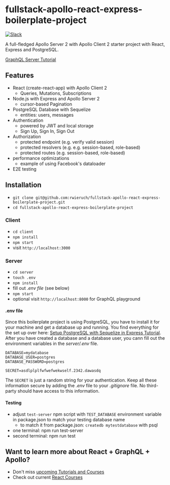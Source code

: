 # fullstack-apollo-react-express-boilerplate-project

[![Slack](https://slack-the-road-to-learn-react.wieruch.com/badge.svg)](https://slack-the-road-to-learn-react.wieruch.com/)

A full-fledged Apollo Server 2 with Apollo Client 2 starter project with React, Express and PostgreSQL. 

[GraphQL Server Tutorial](https://www.robinwieruch.de/graphql-apollo-server-tutorial/)

## Features

* React (create-react-app) with Apollo Client 2
  * Queries, Mutations, Subscriptions
* Node.js with Express and Apollo Server 2
  * cursor-based Pagination
* PostgreSQL Database with Sequelize
  * entities: users, messages
* Authentication
  * powered by JWT and local storage
  * Sign Up, Sign In, Sign Out
* Authorization
  * protected endpoint (e.g. verify valid session)
  * protected resolvers (e.g. e.g. session-based, role-based)
  * protected routes (e.g. session-based, role-based)
* performance optimizations
  * example of using Facebook's dataloader
* E2E testing

## Installation

* `git clone git@github.com:rwieruch/fullstack-apollo-react-express-boilerplate-project.git`
* `cd fullstack-apollo-react-express-boilerplate-project`

### Client

* `cd client`
* `npm install`
* `npm start`
* visit `http://localhost:3000`

### Server

* `cd server`
* `touch .env`
* `npm install`
* fill out *.env file* (see below)
* `npm start`
* optional visit `http://localhost:8000` for GraphQL playground

#### .env file

Since this boilerplate project is using PostgreSQL, you have to install it for your machine and get a database up and running. You find everything for the set up over here: [Setup PostgreSQL with Sequelize in Express Tutorial](https://www.robinwieruch.de/postgres-express-setup-tutorial). After you have created a database and a database user, you cann fill out the environment variables in the *server/.env* file.

```
DATABASE=mydatabase
DATABASE_USER=postgres
DATABASE_PASSWORD=postgres

SECRET=asdlplplfwfwefwekwself.2342.dawasdq
```

The `SECRET` is just a random string for your authentication. Keep all these information secure by adding the *.env* file to your *.gitignore* file. No third-party should have access to this information.

#### Testing

* adjust `test-server` npm script with `TEST_DATABASE` environment variable in package.json to match your testing database name
  * to match it from package.json: `createdb mytestdatabase` with psql
* one terminal: npm run test-server
* second terminal: npm run test

## Want to learn more about React + GraphQL + Apollo?

* Don't miss [upcoming Tutorials and Courses](https://www.getrevue.co/profile/rwieruch)
* Check out current [React Courses](https://roadtoreact.com)
